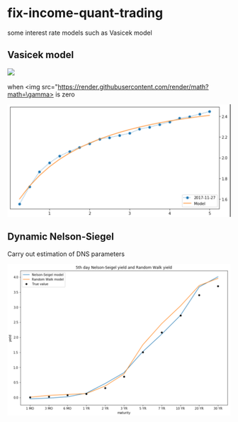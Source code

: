 # fix-income-quant-trading
some interest rate models such as Vasicek model

## Vasicek model


<img src="https://render.githubusercontent.com/render/math?math=dr(t)=\{\mu-\kappa r(t)\}dt %2B \sqrt{\gamma r(t) %2B \sigma} dW(t)">


when <img src="https://render.githubusercontent.com/render/math?math=\gamma> is zero

![](results/affine1.png)



## Dynamic Nelson-Siegel

Carry out estimation of DNS parameters

![](results/NS5.png)
